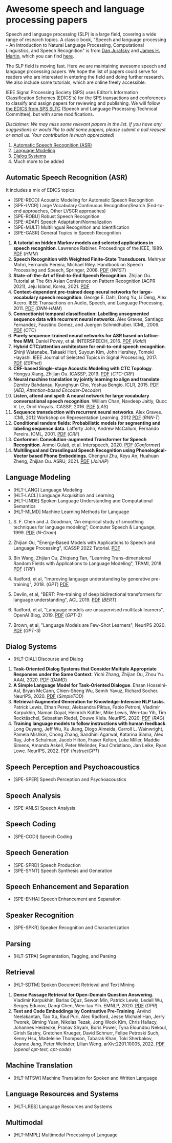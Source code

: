# Awesome speech and language processing papers

Speech and language processing (SLP) is a large field, covering a wide range of research topics. A classic book, "Speech and language processing - An Introduction to Natural Language Processing, Computational Linguistics, and Speech Recognition" is from [Dan Jurafsky](http://web.stanford.edu/people/jurafsky/) and [James H. Martin](http://www.cs.colorado.edu/~martin/), which you can find [here](https://web.stanford.edu/~jurafsky/slp3/). 

The SLP field is moving fast. Here we are maintaining awesome speech and language processing papers. We hope the list of papers could serve for readers who are interested in entering the field and doing further research. We also include some tutorials, which are online freely accessible.

IEEE Signal Processing Society (SPS) uses Editor’s Information Classification Schemes (EDICS's) for the SPS transactions and conferences to classify and assign papers for reviewing and publishing. We will follow [the EDICS from SPS SLTC](https://signalprocessingsociety.org/community-involvement/speech-and-language-processing/edics) (Speech and Language Processing Technical Committee), but with some modifications.

_Disclaimer: We may miss some relevant papers in the list. If you have any suggestions or would like to add some papers, please submit a pull request or email us. Your contribution is much appreciated!_

1. [Automatic Speech Recognition (ASR)](#automatic-speech-recognition-asr)
2. [Language Modeling](#language-modeling)
3. [Dialog Systems](#dialog-systems)
4. Much more to be added


## Automatic Speech Recognition (ASR)

It includes a mix of EDICS topics:
- [SPE-RECO] Acoustic Modeling for Automatic Speech Recognition
- [SPE-LVCR] Large Vocabulary Continuous Recognition/Search (End-to-end approaches, Other LVSCR approaches)
- [SPE-ROBU] Robust Speech Recognition
- [SPE-ADAP] Speech Adaptation/Normalization
- [SPE-MULT] Multilingual Recognition and Identification
- [SPE-GASR] General Topics in Speech Recognition



1. **A tutorial on hidden Markov models and selected applications in speech recognition**. Lawrence Rabiner. Proceedings of the IEEE, 1989. [PDF](https://web.ece.ucsb.edu/Faculty/Rabiner/ece259/Reprints/tutorial%20on%20hmm%20and%20applications.pdf) (_HMM_)
2. **Speech Recognition with Weighted Finite-State Transducers**. Mehryar Mohri, Fernando Pereira, Michael Riley. Handbook on Speech Processing and Speech, Springer, 2008. [PDF](https://cs.nyu.edu/~mohri/pub/hbka.pdf) (_WFST_)
3. **State-of-the-Art of End-to-End Speech Recognition**. Zhijian Ou. Tutorial at The 6th Asian Conference on Pattern Recognition (ACPR 2021), Jeju Island, Korea, 2021.  [PDF](http://oa.ee.tsinghua.edu.cn/~ouzhijian/pdf/ACPR2021%20Tutorial%20State-of-the-Art%20of%20End-to-End%20Speech%20Recognition.pdf)
4. **Context-dependent pre-trained deep neural networks for large-vocabulary speech recognition**. George E. Dahl, Dong Yu, Li Deng, Alex Acero. IEEE Transactions on Audio, Speech, and Language Processing, 2011. [PDF](https://www.cs.toronto.edu/%7Egdahl/papers/DRAFT_DBN4LVCSR-TransASLP.pdf) (_DNN-HMM_)
5. **Connectionist temporal classification: Labelling unsegmented sequence data with recurrent neural networks**. Alex Graves, Santiago Fernandez, Faustino Gomez, and Juergen Schmidhuber. ICML, 2006. [PDF](https://www.cs.toronto.edu/~graves/icml_2006.pdf) (_CTC_)
6. **Purely sequence-trained neural networks for ASR based on lattice-free MMI**. Daniel Povey, et al. INTERSPEECH, 2016. [PDF](https://www.danielpovey.com/files/2016_interspeech_mmi.pdf) (_Kaldi_)
7. **Hybrid CTC/attention architecture for end-to-end speech recognition**. Shinji Watanabe, Takaaki Hori, Suyoun Kim, John Hershey, Tomoki Hayashi. IEEE Journal of Selected Topics in Signal Processing, 2017. [PDF](https://www.merl.com/publications/docs/TR2017-190.pdf) (_ESPnet_)
8. **CRF-based Single-stage Acoustic Modeling with CTC Topology**. Hongyu Xiang, Zhijian Ou. ICASSP, 2019. [PDF](http://oa.ee.tsinghua.edu.cn/~ouzhijian/pdf/ctc-crf.pdf) (_CTC-CRF_)
9. **Neural machine translation by jointly learning to align and translate**. Dzmitry Bahdanau, Kyunghyun Cho, Yoshua Bengio. ICLR, 2015. [PDF](https://arxiv.org/pdf/1409.0473.pdf) (_AED, Attention-based Encoder-Decoder_)
10. **Listen, attend and spell: A neural network for large vocabulary conversational speech recognition**. William Chan, Navdeep Jaitly, Quoc V. Le, Oriol Vinyals. ICASSP, 2016. [PDF](https://arxiv.org/pdf/1409.0473.pdf) (_LAS_)
11. **Sequence transduction with recurrent neural networks**. Alex Graves. ICML 2012 Workshop on Representation Learning, 2012 [PDF](https://arxiv.org/pdf/1211.3711.pdf) (_RNN-T_)
12. **Conditional random fields: Probabilistic models for segmenting and labeling sequence data**. Lafferty John, Andrew McCallum, Fernando Pereira. ICML, 2001. [PDF](https://repository.upenn.edu/server/api/core/bitstreams/4905e2c0-e9d5-4961-804b-973de8bdfc7c/content) (_CRF_)
13. **Conformer: Convolution-augmented Transformer for Speech Recognition**. Anmol Gulati, et al. Interspeech, 2020. [PDF](https://arxiv.org/pdf/2005.08100.pdf) (_Conformer_)
14. **Multilingual and Crosslingual Speech Recognition using Phonological-Vector based Phone Embeddings**. Chengrui Zhu, Keyu An, Huahuan Zheng, Zhijian Ou. ASRU, 2021. [PDF](https://arxiv.org/pdf/2107.05038.pdf) (_JoinAP_)

## Language Modeling
- [HLT-LANG] Language Modeling
- [HLT-LACL] Language Acquisition and Learning
- [HLT-UNDE] Spoken Language Understanding and Computational Semantics
- [HLT-MLMD] Machine Learning Methods for Language

1. S. F. Chen and J. Goodman, “An empirical study of smoothing techniques for language modeling”, Computer Speech & Language, 1999. [PDF](https://pdf.sciencedirectassets.com/272453/1-s2.0-S0885230800X00101/1-s2.0-S0885230899901286/main.pdf?X-Amz-Security-Token=IQoJb3JpZ2luX2VjEOb%2F%2F%2F%2F%2F%2F%2F%2F%2F%2FwEaCXVzLWVhc3QtMSJIMEYCIQDVcIa0J0HtvyOqvaJBRBwlAMjhEBNzsX%2BwubddBMfZCQIhAPowZZW%2F9jsb5lZiJO23mFyNkbRoJjQ%2Bx%2ByxkgabHeYwKrsFCM%2F%2F%2F%2F%2F%2F%2F%2F%2F%2F%2FwEQBRoMMDU5MDAzNTQ2ODY1IgwM8ztZNoMRY0mnLycqjwUkbMprjuXoyVZEEIcygqRc9%2BgmofK%2FyRxzaqlUi5EzU09dQCF3YJ7Awhy93HOiygCmJYkN3awOaYdgYSZGzA5vS2TQwIOjNeErQGgsBwUlPM%2F28gw1PgM%2B8ncO6hfVHWZqlLrQqy9TnXCpBC9CQBiDl2L98ARVApZAjDdCy2FD1dASM3K3NPCsx7c4I3NVy%2Bp0vL%2FL2WiPmFE6osBFTRHuQUVIkrGs05G3536NilhohvIijKOUcV6dZZrZX6kxjygVaYja2XbTN5BF2Xy7fa5pThjkfRMvd0xHiyoBgO%2FpK%2F7ShtiDUGqQnpYLCxkV9h4SV3P2%2F4NETYRwJ7EeKZWEpPp5CaEhk0ZNxoq%2BpBfXNeSgophxNJzS8jrgFMKhDhC%2B7%2BiDASC4Dv4zmr4PgiM%2BVOVkLwT8X7nfbEhmlaETbQAN3MMK5A9Kqk8OFHCsGEyIMvu1b1gl0bvTulNXPJ0jfApWKx2HzzkdtypDbRCgtIF%2BaIpbvvBqHPt3y%2FFfwoUBaYENRTqy1w62vJwbYnWgcfdVKraaK9d%2FBprp3RuxxrOIin0UvAUu67E1gj5F3rfWRf4kI1h8URqEZBvfnA3KfrdYbjxSqH28nMqSUtaXruVKRonmN10hVCBfrWN9roftbUSbvjguqIf94E36i4EwREvebljGPkpDH5J1R8oGd7HNf8QGb5Ewt6IlZynCJwDBceVevPKxc%2FtpcCk7XhVxjVR8gHfZTSyF2R2gj%2BopvUwtgGUH2Sv%2BMBoIvWSsBUNPxPEAaHS37FtZo7NNBhLAt3kADaxMek8GaOejzkquiG153rd8gvrApeGJ2%2FvZFhX5sz%2BN2XC48akiMoVqDgaYeXNxgGiRpn5vX15x%2Fj8hMIDo9a4GOrABv1Su0FE2RGfOzeLtPl%2F2yCH2pvBIZkRwY7Iwjh48fHLYZja1D1cX41DQbGo8dngQnMU3cPzYg%2BIgxRjUTLdK%2BjUtI4pRT06bIqMGYC3Ci3KAZVXqHGIJGbo3gQlBQxWY5U3XNf6ieMdkPa9T7p9kcnNQEyatKpTw5bOByQEDM%2BUVS2r45tnwt7zzbUAMGLb%2F9DhVBp95764bKOkCzMcobYpTRMDlylgnKTcOgwkQAoA%3D&X-Amz-Algorithm=AWS4-HMAC-SHA256&X-Amz-Date=20240227T072541Z&X-Amz-SignedHeaders=host&X-Amz-Expires=300&X-Amz-Credential=ASIAQ3PHCVTYSYAKXHBH%2F20240227%2Fus-east-1%2Fs3%2Faws4_request&X-Amz-Signature=c15c40de46d07af89aa02c48bba3e4b45746025b0d077953d15fe3a0a5620960&hash=565d4ee56b0aa58784d1203132e63688abec68d64ee3d594240eaa8f43f3079a&host=68042c943591013ac2b2430a89b270f6af2c76d8dfd086a07176afe7c76c2c61&pii=S0885230899901286&tid=spdf-45d54c50-a162-4ab2-a7e0-6f4c3effc9ff&sid=54e4f1ad7f19804c33895b44ed573490bd9fgxrqa&type=client&tsoh=d3d3LnNjaWVuY2VkaXJlY3QuY29t&ua=10125a510d0501520001&rr=85beb1ffb8a66871&cc=jp)  (_N-Gram_) 

2. Zhijian Ou, "Energy-Based Models with Applications to Speech and Language Processing", ICASSP 2022 Tutorial. [PDF](http://oa.ee.tsinghua.edu.cn/~ouzhijian/ICASSP2022/ICASSP2022_Tutorial_EBM.pdf)

3. Bin Wang, Zhijian Ou, Zhiqiang Tan, "Learning Trans-dimensional Random Fields with Applications to Language Modeling", TPAMI, 2018. [PDF](https://ieeexplore.ieee.org/stamp/stamp.jsp?tp=&arnumber=7906616) (_TRF_) 

4. Radford, et al, "Improving language understanding by generative pre-training", 2018. (_GPT_) [PDF](https://www.mikecaptain.com/resources/pdf/GPT-1.pdf)

5. Devlin, et al, "BERT: Pre-training of deep bidirectional transformers for language understanding", ACL 2019. [PDF](https://arxiv.org/pdf/1810.04805.pdf) (_BERT_)

6. Radford, et al, "Language models are unsupervised multitask learners", OpenAI Blog, 2019. [PDF](https://insightcivic.s3.us-east-1.amazonaws.com/language-models.pdf) (_GPT_-2) 

7. Brown, et al, "Language Models are Few-Shot Learners", NeurIPS 2020. [PDF](https://proceedings.neurips.cc/paper_files/paper/2020/file/1457c0d6bfcb4967418bfb8ac142f64a-Paper.pdf) (_GPT_-3)



## Dialog Systems
- [HLT-DIAL] Discourse and Dialog

1.  **Task-Oriented Dialog Systems that Consider Multiple Appropriate Responses 
under the Same Context**. Yichi Zhang, Zhijian Ou, Zhou Yu. AAAI, 2020. [PDF](https://arxiv.org/pdf/1911.10484.pdf) (_DAMD_)
2. **A Simple Language Model for Task-Oriented Dialogue**. Ehsan Hosseini-Asl, Bryan McCann, Chien-Sheng Wu, Semih Yavuz, Richard Socher. NeurIPS, 2020. [PDF](https://arxiv.org/pdf/2005.00796.pdf) (_SimpleTOD_)
3. **Retrieval-Augmented Generation for Knowledge-Intensive NLP tasks**. Patrick Lewis, Ethan Perez, Aleksandra Piktus, Fabio Petroni, Vladimir Karpukhin, Naman Goyal, Heinrich Küttler, Mike Lewis, Wen-tau Yih, Tim Rocktäschel, Sebastian Riedel, Douwe Kiela. NeurIPS, 2020. [PDF](https://arxiv.org/pdf/2005.11401.pdf) (_RAG_)
4. **Training language models to follow instructions with human feedback**. Long Ouyang, Jeff Wu, Xu Jiang, Diogo Almeida, Carroll L. Wainwright, Pamela Mishkin, Chong Zhang, Sandhini Agarwal, Katarina Slama, Alex Ray, John Schulman, Jacob Hilton, Fraser Kelton, Luke Miller, Maddie Simens, Amanda Askell, Peter Welinder, Paul Christiano, Jan Leike, Ryan Lowe. NeurIPS, 2022. [PDF](https://arxiv.org/pdf/2203.02155.pdf) (_InstructGPT_)

## Speech Perception and Psychoacoustics
- [SPE-SPER] Speech Perception and Psychoacoustics

## Speech Analysis
- [SPE-ANLS] Speech Analysis

## Speech Coding
- [SPE-CODI] Speech Coding

## Speech Generation
- [SPE-SPRD] Speech Production
- [SPE-SYNT] Speech Synthesis and Generation

## Speech Enhancement and Separation
- [SPE-ENHA] Speech Enhancement and Separation

## Speaker Recognition
- [SPE-SPKR] Speaker Recognition and Characterization

## Parsing
- [HLT-STPA] Segmentation, Tagging, and Parsing

## Retrieval
- [HLT-SDTM] Spoken Document Retrieval and Text Mining

1. **Dense Passage Retrieval for Open-Domain Question Answering**. Vladimir Karpukhin, Barlas Oğuz, Sewon Min, Patrick Lewis, Ledell Wu, Sergey Edunov, Danqi Chen, Wen-tau Yih. EMNLP, 2020. [PDF](https://arxiv.org/pdf/2004.04906.pdf) (_DPR_)
2. **Text and Code Embeddings by Contrastive Pre-Training**. Arvind Neelakantan, Tao Xu, Raul Puri, Alec Radford, Jesse Michael Han, Jerry Tworek, Qiming Yuan, Nikolas Tezak, Jong Wook Kim, Chris Hallacy, Johannes Heidecke, Pranav Shyam, Boris Power, Tyna Eloundou Nekoul, Girish Sastry, Gretchen Krueger, David Schnurr, Felipe Petroski Such, Kenny Hsu, Madeleine Thompson, Tabarak Khan, Toki Sherbakov, Joanne Jang, Peter Welinder, Lilian Weng. arXiv:2201.10005, 2022. [PDF](https://arxiv.org/pdf/2201.10005.pdf) (_openai cpt-text, cpt-code_)

## Machine Translation
- [HLT-MTSW] Machine Translation for Spoken and Written Language

## Language Resources and Systems
- [HLT-LRES] Language Resources and Systems

## Multimodal
- [HLT-MMPL] Multimodal Processing of Language
